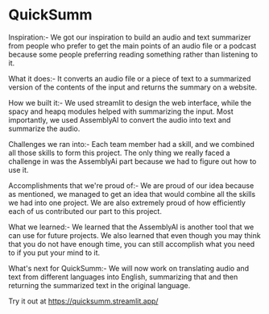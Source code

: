 # QuickSumm
Inspiration:-
We got our inspiration to build an audio and text summarizer from people who prefer to get the main points of an audio file or a podcast because some people preferring reading something rather than listening to it.


What it does:-
It converts an audio file or a piece of text to a summarized version of the contents of the input and returns the summary on a website.


How we built it:-
We used streamlit to design the web interface, while the spacy and heapq modules helped with summarizing the input. Most importantly, we used AssemblyAI to convert the audio into text and summarize the audio.


Challenges we ran into:-
Each team member had a skill, and we combined all those skills to form this project. The only thing we really faced a challenge in was the AssemblyAi part because we had to figure out how to use it.


Accomplishments that we're proud of:-
We are proud of our idea because as mentioned, we managed to get an idea that would combine all the skills we had into one project. We are also extremely proud of how efficiently each of us contributed our part to this project.


What we learned:-
We learned that the AssemblyAI is another tool that we can use for future projects. We also learned that even though you may think that you do not have enough time, you can still accomplish what you need to if you put your mind to it.


What's next for QuickSumm:-
We will now work on translating audio and text from different languages into English, summarizing that and then returning the summarized text in the original language.


Try it out at https://quicksumm.streamlit.app/
